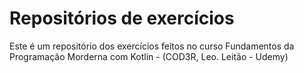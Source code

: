 # Repositórios de exercícios

Este é um repositório dos exercícios feitos no curso Fundamentos da Programação Morderna com Kotlin - (COD3R, Leo. Leitão - Udemy)
